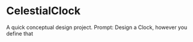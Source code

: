 # CelestialClock
A quick conceptual design project. Prompt: Design a Clock, however you define that
